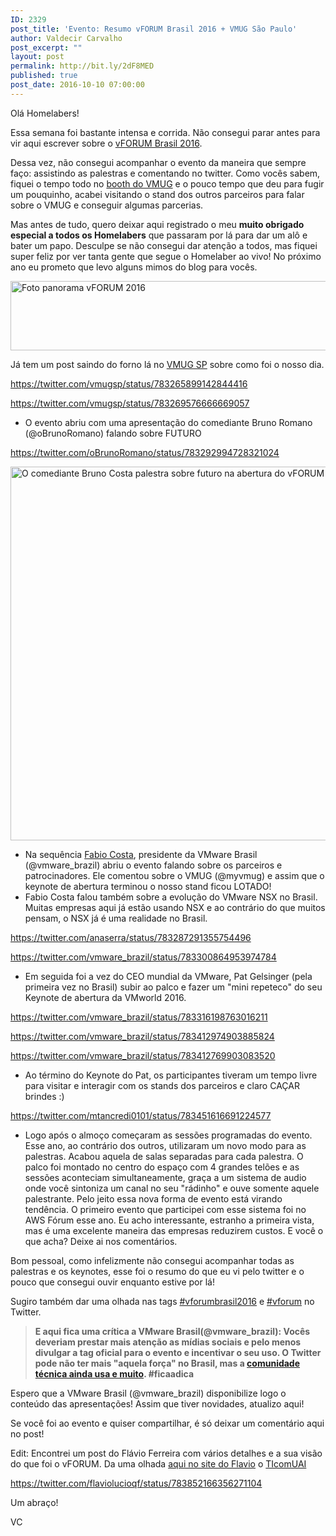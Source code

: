 ```yaml
---
ID: 2329
post_title: 'Evento: Resumo vFORUM Brasil 2016 + VMUG São Paulo'
author: Valdecir Carvalho
post_excerpt: ""
layout: post
permalink: http://bit.ly/2dF8MED
published: true
post_date: 2016-10-10 07:00:00
---
```

Olá Homelabers!

Essa semana foi bastante intensa e corrida. Não consegui parar antes para vir aqui escrever sobre o <a href="http://homelaber.com.br/lembrete-o-vforum-sao-paulo-2016-acontece-amanha-ainda-da-tempo-de-se-inscrever/" target="_blank">vFORUM Brasil 2016</a>.

Dessa vez, não consegui acompanhar o evento da maneira que sempre faço: assistindo as palestras e comentando no twitter. Como vocês sabem, fiquei o tempo todo no <a href="http://homelaber.com.br/vmug-vmware-user-group-grupo-de-usuarios-vmware/" target="_blank">booth do VMUG</a> e o pouco tempo que deu para fugir um pouquinho, acabei visitando o stand dos outros parceiros para falar sobre o VMUG e conseguir algumas parcerias.

Mas antes de tudo, quero deixar aqui registrado o meu <strong>muito obrigado especial a todos os Homelabers</strong> que passaram por lá para dar um alô e bater um papo. Desculpe se não consegui dar atenção a todos, mas fiquei super feliz por ver tanta gente que segue o Homelaber ao vivo! No próximo ano eu prometo que levo alguns mimos do blog para vocês.

<img class="aligncenter wp-image-2332" src="http://homelaber.com.br/site/wp-content/uploads/2016/10/vforum-pano-1-300x42.jpg" alt="Foto panorama vFORUM 2016" width="800" height="111" />

Já tem um post saindo do forno lá no <a href="http://vmugsp.com.br" target="_blank">VMUG SP</a> sobre como foi o nosso dia.

<!--more-->

https://twitter.com/vmugsp/status/783265899142844416

https://twitter.com/vmugsp/status/783269576666669057

<ul>
    <li>O evento abriu com uma apresentação do comediante Bruno Romano (@oBrunoRomano) falando sobre FUTURO</li>
</ul>

https://twitter.com/oBrunoRomano/status/783292994728321024

<img class="aligncenter wp-image-2330" src="http://homelaber.com.br/site/wp-content/uploads/2016/10/14572444_1140625116027770_6266473261406401976_n-300x224.jpg" alt="O comediante Bruno Costa palestra sobre futuro na abertura do vFORUM Brasil 2016" width="800" height="598" />

<ul>
    <li>Na sequência <a href="https://www.linkedin.com/in/costafm" target="_blank">Fabio Costa</a>, presidente da VMware Brasil (@vmware_brazil) abriu o evento falando sobre os parceiros e patrocinadores. Ele comentou sobre o VMUG (@myvmug) e assim que o keynote de abertura terminou o nosso stand ficou LOTADO!</li>
    <li>Fabio Costa falou também sobre a evolução do VMware NSX no Brasil. Muitas empresas aqui já estão usando NSX e ao contrário do que muitos pensam, o NSX já é uma realidade no Brasil.</li>
</ul>

https://twitter.com/anaserra/status/783287291355754496

https://twitter.com/vmware_brazil/status/783300864953974784

<ul>
    <li>Em seguida foi a vez do CEO mundial da VMware, Pat Gelsinger (pela primeira vez no Brasil) subir ao palco e fazer um "mini repeteco" do seu Keynote de abertura da VMworld 2016.</li>
</ul>

https://twitter.com/vmware_brazil/status/783316198763016211

https://twitter.com/vmware_brazil/status/783412974903885824

https://twitter.com/vmware_brazil/status/783412769903083520

<ul>
    <li>Ao término do Keynote do Pat, os participantes tiveram um tempo livre para visitar e interagir com os stands dos parceiros e claro CAÇAR brindes :)</li>
</ul>

https://twitter.com/mtancredi0101/status/783451616691224577

<ul>
    <li>Logo após o almoço começaram as sessões programadas do evento. Esse ano, ao contrário dos outros, utilizaram um novo modo para as palestras. Acabou aquela de salas separadas para cada palestra. O palco foi montado no centro do espaço com 4 grandes telões e as sessões aconteciam simultaneamente, graça a um sistema de audio onde você sintoniza um canal no seu "rádinho" e ouve somente aquele palestrante. Pelo jeito essa nova forma de evento está virando tendência. O primeiro evento que participei com esse sistema foi no AWS Fórum esse ano. Eu acho interessante, estranho a primeira vista, mas é uma excelente maneira das empresas reduzirem custos. E você o que acha? Deixe ai nos comentários.</li>
</ul>

Bom pessoal, como infelizmente não consegui acompanhar todas as palestras e os keynotes, esse foi o resumo do que eu vi pelo twitter e o pouco que consegui ouvir enquanto estive por lá!

Sugiro também dar uma olhada nas tags <a href="https://twitter.com/hashtag/vforumbrasil2016" target="_blank">#vforumbrasil2016</a> e <a href="https://twitter.com/hashtag/vforum" target="_blank">#vforum</a> no Twitter.

<blockquote><strong>E aqui fica uma crítica a VMware Brasil(@vmware_brazil): Vocês deveriam prestar mais atenção as mídias sociais e pelo menos divulgar a tag oficial para o evento e incentivar o seu uso. O Twitter pode não ter mais "aquela força" no Brasil, mas a <a href="http://homelaber.com.br/o-twitter-e-a-comunidade-vmware/" target="_blank">comunidade técnica ainda usa e muito</a>. #ficaadica</strong></blockquote>

Espero que a VMware Brasil (@vmware_brazil) disponibilize logo o conteúdo das apresentações! Assim que tiver novidades, atualizo aqui!

Se você foi ao evento e quiser compartilhar, é só deixar um comentário aqui no post!

Edit: Encontrei um post do Flávio Ferreira com vários detalhes e a sua visão do que foi o vFORUM. Da uma olhada <a href="http://bit.ly/2dQtvmY" target="_blank">aqui no site do Flavio</a> o <a href="http://www.ticomuai.com.br/" target="_blank">TIcomUAI</a>

https://twitter.com/flaviolucioqf/status/783852166356271104

Um abraço!

VC
